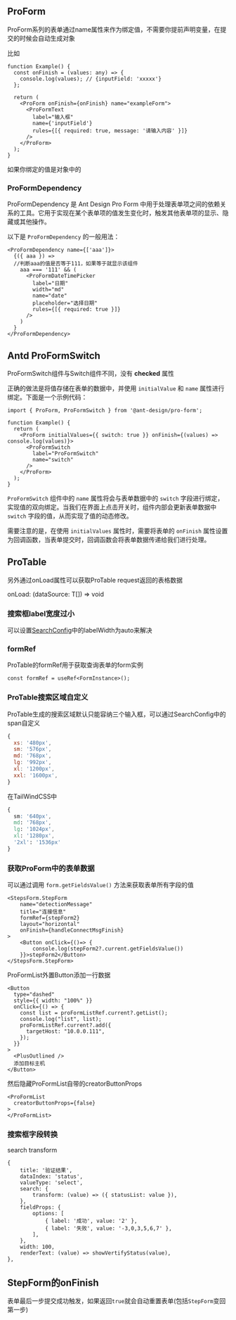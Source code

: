 ## ProForm

ProForm系列的表单通过name属性来作为绑定值，不需要你提前声明变量，在提交的时候会自动生成对象

比如

```tsx
function Example() {
  const onFinish = (values: any) => {
    console.log(values); // {inputField: 'xxxxx'}
  };

  return (
    <ProForm onFinish={onFinish} name="exampleForm">
      <ProFormText
        label="输入框"
        name={'inputField'}
        rules={[{ required: true, message: '请输入内容' }]}
      />
    </ProForm>
  );
}
```

如果你绑定的值是对象中的

### ProFormDependency

ProFormDependency 是 Ant Design Pro Form 中用于处理表单项之间的依赖关系的工具。它用于实现在某个表单项的值发生变化时，触发其他表单项的显示、隐藏或其他操作。

以下是 `ProFormDependency` 的一般用法：

```tsx
<ProFormDependency name={['aaa']}>
  {({ aaa }) =>
  //判断aaa的值是否等于111，如果等于就显示该组件
    aaa === '111' && (
      <ProFormDateTimePicker
        label="日期"
        width="md"
        name="date"
        placeholder="选择日期"
        rules={[{ required: true }]}
      />
    )
  }
</ProFormDependency>
```



## Antd ProFormSwitch

ProFormSwitch组件与Switch组件不同，没有 **checked** 属性

正确的做法是将值存储在表单的数据中，并使用 `initialValue` 和 `name` 属性进行绑定。下面是一个示例代码：

```tsx
import { ProForm, ProFormSwitch } from '@ant-design/pro-form';

function Example() {
  return (
    <ProForm initialValues={{ switch: true }} onFinish={(values) => console.log(values)}>
      <ProFormSwitch
        label="ProFormSwitch"
        name="switch"
      />
    </ProForm>
  );
}
```

`ProFormSwitch` 组件中的 `name` 属性将会与表单数据中的 `switch` 字段进行绑定，实现值的双向绑定。当我们在界面上点击开关时，组件内部会更新表单数据中 `switch` 字段的值，从而实现了值的动态修改。

需要注意的是，在使用 `initialValues` 属性时，需要将表单的 `onFinish` 属性设置为回调函数，当表单提交时，回调函数会将表单数据传递给我们进行处理。



## ProTable

另外通过onLoad属性可以获取ProTable request返回的表格数据

onLoad: (dataSource: T[]) => void



### 搜索框label宽度过小

可以设置[SearchConfig](https://procomponents.ant.design/components/table#search-%E6%90%9C%E7%B4%A2%E8%A1%A8%E5%8D%95)中的labelWidth为auto来解决

### formRef

ProTable的formRef用于获取查询表单的form实例

```tsx
const formRef = useRef<FormInstance>();
```



### ProTable搜索区域自定义

ProTable生成的搜索区域默认只能容纳三个输入框，可以通过SearchConfig中的span自定义

```js
{
  xs: '480px',
  sm: '576px',
  md: '768px',
  lg: '992px',
  xl: '1200px',
  xxl: '1600px',
}
```

在TailWindCSS中

```css
{
  sm: '640px',
  md: '768px',
  lg: '1024px',
  xl: '1280px',
  '2xl': '1536px'
}
```





### 获取ProForm中的表单数据

可以通过调用 `form.getFieldsValue()` 方法来获取表单所有字段的值

```tsx
<StepsForm.StepForm
    name="detectionMessage"
    title="连接信息"
    formRef={stepForm2}
    layout="horizontal"
    onFinish={handleConnectMsgFinish}
>
    <Button onClick={()=> {
        console.log(stepForm2?.current.getFieldsValue())
    }}>stepForm2</Button>
</StepsForm.StepForm>
```

ProFormList外置Button添加一行数据

```tsx
<Button
  type="dashed"
  style={{ width: "100%" }}
  onClick={() => {
    const list = proFormListRef.current?.getList();
    console.log("list", list);
    proFormListRef.current?.add({
      targetHost: "10.0.0.111",
    });
  }}
>
  <PlusOutlined />
  添加目标主机
</Button>
```

然后隐藏ProFormList自带的creatorButtonProps

```tsx
<ProFormList
  creatorButtonProps={false}
>
</ProFormList>
```

### 搜索框字段转换

search transform

```tsx
{
    title: '验证结果',
    dataIndex: 'status',
    valueType: 'select',
    search: {
        transform: (value) => ({ statusList: value }),
    },
    fieldProps: {
        options: [
            { label: '成功', value: '2' },
            { label: '失败', value: '-3,0,3,5,6,7' },
        ],
    },
    width: 100,
    renderText: (value) => showVertifyStatus(value),
},
```







## StepForm的onFinish

表单最后一步提交成功触发，如果返回`true`就会自动重置表单(包括`StepForm`变回第一步)